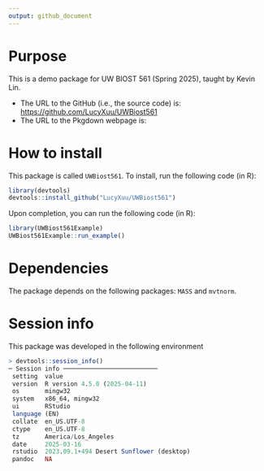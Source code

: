 ```yaml
---
output: github_document
---
```


# Purpose

This is a demo package for UW BIOST 561 (Spring 2025), taught by Kevin Lin.

- The URL to the GitHub (i.e., the source code) is: https://github.com/LucyXuu/UWBiost561
- The URL to the Pkgdown webpage is: 

# How to install
This package is called `UWBiost561`. To install, run the following code (in R):

```R
library(devtools)
devtools::install_github("LucyXuu/UWBiost561")
```

Upon completion, you can run the following code (in R):
```R
library(UWBiost561Example)
UWBiost561Example::run_example()
```

# Dependencies

The package depends on the following packages: `MASS` and `mvtnorm`.

# Session info

This package was developed in the following environment
```R
> devtools::session_info()
─ Session info ──────────────────────────
 setting  value
 version  R version 4.5.0 (2025-04-11)
 os       mingw32
 system   x86_64, mingw32
 ui       RStudio
 language (EN)
 collate  en_US.UTF-8
 ctype    en_US.UTF-8
 tz       America/Los_Angeles
 date     2025-03-16
 rstudio  2023.09.1+494 Desert Sunflower (desktop)
 pandoc   NA

```
